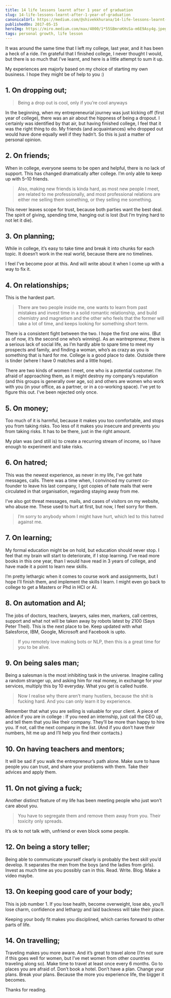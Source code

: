 ```yaml
---
title: 14 life lessons learnt after 1 year of graduation
slug: 14-life-lessons-learnt-after-1-year-of-graduation
canonicalUrl: https://medium.com/@shivekkhurana/14-life-lessons-learnt-after-1-year-of-graduation-423de966c4a0
publishedOn: 2017-05-15
heroImg: https://miro.medium.com/max/4000/1*55SBmroKHsSa-m6E9Asy4g.jpeg
tags: personal growth, life lesson
---
```


It was around the same time that I left my college, last year, and it has been a heck of a ride. I’m grateful that I finished college, I never thought I would, but there is so much that I’ve learnt, and here is a little attempt to sum it up.

My experiences are majorly based on my choice of starting my own business. I hope they might be of help to you :)

## 1. On dropping out;

> Being a drop out is cool, only if you’re cool anyways

In the beginning, when my entrepreneurial journey was just kicking off (first year of college), there was an air about the hippness of being a dropout. I certainly was identified by that air, but having finished college, I feel that it was the right thing to do. My friends (and acquaintances) who dropped out would have done equally well if they hadn’t. So this is just a matter of personal opinion.

## 2. On friends;

When in college, everyone seems to be open and helpful, there is no lack of support. This has changed dramatically after college. I’m only able to keep up with 5–10 friends.

> Also, making new friends is kinda hard, as most new people I meet, are related to me professionally, and most professional relations are either me selling them something, or they selling me something.

This never leaves scope for trust, because both parties want the best deal. The spirit of giving, spending time, hanging out is lost (but I’m trying hard to not let it die).

## 3. On planning;

While in college, it’s easy to take time and break it into chunks for each topic. It doesn’t work in the real world, because there are no timelines.

I feel I’ve become poor at this. And will write about it when I come up with a way to fix it.

## 4. On relationships;

This is the hardest part.

> There are two people inside me, one wants to learn from past mistakes and invest time in a solid romantic relationship, and build chemistry and magnetism and the other who feels that the former will take a lot of time, and keeps looking for something short term.

There is a consistent fight between the two. I hope the first one wins. (But as of now, it’s the second one who’s winning). As an wantrepreneur, there is a serious lack of social life, as I’m hardly able to spare time to meet my prospects and family, and finding a woman, who’s as crazy as you is something that is hard for me. College is a good place to date. Outside there is tinder (where I have 0 matches and a little hope).

There are two kinds of women I meet, one who is a potential customer. I’m afraid of approaching them, as it might destroy my company’s reputation (and this groups is generally over age, so) and others are women who work with you (in your office, as a partner, or in a co-working space). I’ve yet to figure this out. I’ve been rejected only once.

## 5. On money;

Too much of it is harmful, because it makes you too comfortable, and stops you from taking risks. Too less of it makes you insecure and prevents you from taking risks. It has to be there, just in the right amount.

My plan was (and still is) to create a recurring stream of income, so I have enough to experiment and take risks.

## 6. On hatred;

This was the newest experience, as never in my life, I’ve got hate messages, calls. There was a time when, I convinced my current co-founder to leave his last company, I got copies of hate mails that were circulated in that organisation, regarding staying away from me.

I’ve also got threat messages, mails, and cases of visitors on my website, who abuse me. These used to hurt at first, but now, I feel sorry for them.

> I’m sorry to anybody whom I might have hurt, which led to this hatred against me.

## 7. On learning;

My formal education might be on hold, but education should never stop. I feel that my brain will start to deteriorate, if I stop learning. I’ve read more books in this one year, than I would have read in 3 years of college, and have made it a point to learn new skills.

I’m pretty lethargic when it comes to course work and assignments, but I hope I’ll finish them, and implement the skills I learn. I might even go back to college to get a Masters or Phd in HCI or AI.

## 8. On automation and AI;

The jobs of doctors, teachers, lawyers, sales men, markers, call centres, support and what not will be taken away by robots latest by 2100 (Says Peter Theil). This is the next place to be. Keep updated with what Salesforce, IBM, Google, Microsoft and Facebook is upto.

> If you remotely love making bots or NLP, then this is a great time for you to be alive.

## 9. On being sales man;

Being a salesman is the most inhibiting task in the universe. Imagine calling a random stranger up, and asking him for real money, in exchange for your services, multiply this by 10 everyday. What you get is called hustle.

> Now I realise why there aren’t many hustlers, because the shit is fucking hard. And you can only learn it by experience.

Remember that what you are selling is valuable for your client.
A piece of advice if you are in college : If you need an internship, just call the CEO up, and tell them that you like their company. They’ll be more than happy to hire you. If not, call the next company in the list. (And if you don’t have their numbers, hit me up and I’ll help you find their contacts.)

## 10. On having teachers and mentors;

It will be sad if you walk the entrepreneur’s path alone. Make sure to have people you can trust, and share your problems with them. Take their advices and apply them.

## 11. On not giving a fuck;

Another distinct feature of my life has been meeting people who just won’t care about you.

> You have to segregate them and remove them away from you. Their toxicity only spreads.

It’s ok to not talk with, unfriend or even block some people.

## 12. On being a story teller;

Being able to communicate yourself clearly is probably the best skill you’d develop. It separates the men from the boys (and the ladies from girls). Invest as much time as you possibly can in this. Read. Write. Blog. Make a video maybe.

## 13. On keeping good care of your body;

This is job number 1. If you lose health, become overweight, lose abs, you’ll lose charm, confidence and lethargy and laid backness will take their place.

Keeping your body fit makes you disciplined, which carries forward to other parts of life.

## 14. On travelling;

Traveling makes you more aware. And it’s great to travel alone (I’m not sure if this goes well for women, but I’ve met women from other countries traveling along so). Make time to travel at least once every 6 months. Go to places you are afraid of. Don’t book a hotel. Don’t have a plan. Change your plans. Break your plans. Because the more you experience life, the bigger it becomes.

Thanks for reading.